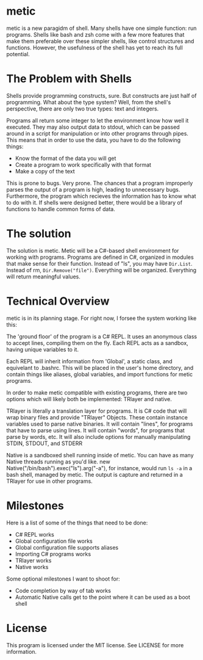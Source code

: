 # metic
metic is a new paragidm of shell. Many shells have one simple function: run programs. Shells like bash and zsh come with a few more features that make them preferable over these simpler shells, like control structures and functions. However, the usefulness of the shell has yet to reach its full potential.

# The Problem with Shells
Shells provide programming constructs, sure. But constructs are just half of programming. What about the type system? Well, from the shell's perspective, there are only two true types: text and integers.

Programs all return some integer to let the environment know how well it executed. They may also output data to stdout, which can be passed around in a script for manipulation or into other programs through pipes. This means that in order to use the data, you have to do the following things:

* Know the format of the data you will get
* Create a program to work specifically with that format
* Make a copy of the text

This is prone to bugs. Very prone. The chances that a program improperly parses the output of a program is high, leading to unnecessary bugs. Furthermore, the program which recieves the information has to know what to do with it. If shells were designed better, there would be a library of functions to handle common forms of data.

# The solution
The solution is metic. Metic will be a C#-based shell environment for working with programs. Programs are defined in C#, organized in modules that make sense for their function. Instead of "ls", you may have `Dir.List`. Instead of rm, `Dir.Remove("file")`. Everything will be organized. Everything will return meaningful values.

# Technical Overview
metic is in its planning stage. For right now, I forsee the system working like this:

The 'ground floor' of the program is a C# REPL. It uses an anonymous class to accept lines, compiling them on the fly. Each REPL acts as a sandbox, having unique variables to it.

Each REPL will inherit information from 'Global', a static class, and equivelant to .bashrc. This will be placed in the user's home directory, and contain things like aliases, global variables, and import functions for metic programs.

In order to make metic compatible with existing programs, there are two options which will likely both be implemented: TRlayer and native.

TRlayer is literally a translation layer for programs. It is C# code that will wrap binary files and provide "TRlayer" Objects. These contain instance variables used to parse native binaries. It will contain "lines", for programs that have to parse using lines. It will contain "words", for programs that parse by words, etc. It will also include options for manually manipulating STDIN, STDOUT, and STDERR

Native is a sandboxed shell running inside of metic. You can have as many Native threads running as you'd like. new Native("/bin/bash").exec("ls").arg("-a"), for instance, would run `ls -a` in a bash shell, managed by metic. The output is capture and returned in a TRlayer for use in other programs.

# Milestones
Here is a list of some of the things that need to be done:

* C# REPL works
* Global configuration file works
* Global configuration file supports aliases
* Importing C# programs works
* TRlayer works
* Native works

Some optional milestones I want to shoot for:

* Code completion by way of tab works
* Automatic Native calls get to the point where it can be used as a boot shell

# License
This program is licensed under the MIT license. See LICENSE for more information.
